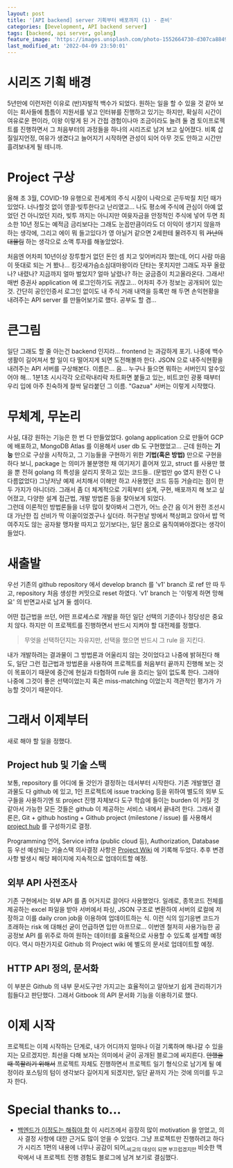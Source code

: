 ```yaml
---
layout: post
title: '[API backend] server 기획부터 배포까지 (1) - 준비'
categories: [Development, API backend server]
tags: [backend, api server, golang]
feature_image: 'https://images.unsplash.com/photo-1552664730-d307ca884978?ixlib=rb-1.2.1&ixid=eyJhcHBfaWQiOjEyMDd9&auto=format'
last_modified_at: '2022-04-09 23:50:01'
---
```


<!-- more -->

# 시리즈 기획 배경

5년만에 이런저런 이유로 (반)자발적 백수가 되었다. 원하는 일을 할 수 있을 것 같아 보이는 회사들에 틈틈이 지원서를 넣고 인터뷰를 진행하고 있기는 하지만, 확실히 시간이 여유로운 편이라, 이왕 이렇게 된 거 간접 경험이나마 조금이라도 늘려 둘 겸 토이프로젝트를 진행하면서 그 처음부터의 과정들을 하나의 시리즈로 남겨 보고 싶어졌다. 비록 삽질일지언정, 여유가 생겼다고 늘어지기 시작하면 관성이 되어 아무 것도 안하고 시간만 흘려보내게 될 테니까.

# Project 구상

올해 초 3월, COVID-19 유행으로 전세계의 주식 시장이 나락으로 곤두박질 치던 때가 있었다. 너나할것 없이 영끌·빚투한다고 난리였고... 나도 평소에 주식에 관심이 아예 없었던 건 아니었던 지라, 빚투 까지는 아니지만 여윳자금을 안정적인 주식에 넣어 두면 최소한 10년 정도는 예적금 금리보다는 그래도 눈꼽만큼이라도 더 이익이 생기지 않을까 하는 생각에, 그리고 에이 뭐 들고있다가 영 아닐거 같으면 2세한테 물려주지 뭐 ~~가난의 대물림~~ 하는 생각으로 소액 투자를 해놓았었다.

처음엔 어차피 10년이상 장투할거 없던 돈인 셈 치고 잊어버리자 했는데, 어디 사람 마음이 뜻대로 되는 거 봤나... 킹갓새가슴소심대마왕이라 단타는 못치지만 그래도 자꾸 올랐나? 내렸나? 지금까지 얼마 벌었지? 얼마 날렸나? 하는 궁금증이 치고올라온다. 그래서! 매번 증권사 application 에 로그인하기도 귀찮고... 어차피 주가 정보는 공개되어 있는 것. 간단히 공인인증서 로그인 없이도 내 주식 거래 내역을 등록만 해 두면 손익현황을 내려주는 API server 를 만들어보기로 했다. 공부도 할 겸...

# 큰그림

일단 그래도 할 줄 아는건 backend 인지라... frontend 는 과감하게 포기. 나중에 백수생활이 길어져서 할 일이 다 떨어지게 되면 도전해볼까 한다. JSON 으로 내주식현황을 내려주는 API 서버를 구상해본다. 이름은... 음... 누구나 들으면 뭐하는 서버인지 알수있어야 해... 1분1초 시시각각 오르락내리락 차트화면 붙들고 있는, 비트코인 광풍 때부터 우리 입에 아주 친숙하게 찰싹 달라붙던 그 이름. "Gazua" 서버는 이렇게 시작했다.

# 무체계, 무논리

사실, 대강 원하는 기능은 한 번 다 만들었었다. golang application 으로 만들어 GCP 에 배포하고, MongoDB Atlas 를 이용해서 user db 도 구현했었고... 근데 원하는 **기능** 만으로 구상을 시작하고, 그 기능들을 구현하기 위한 **기법(혹은 방법)** 만으로 구현을 하다 보니, package 는 의미가 불분명한 채 여기저기 흩어져 있고, struct 를 사용만 했을 뿐 전혀 golang 의 특성을 살리지 못하고 있는 코드들.. (문법만 go 였지 완전 C 나 다름없었다) 그냥저냥 예제 서치해서 이해만 하고 사용했던 코드 등등 거슬리는 점이 한두 가지가 아니더라. 그래서 좀 더 체계적으로 기획부터 설계, 구현, 배포까지 해 보고 싶어졌고, 다양한 설계 접근법, 개발 방법론 등을 찾아보게 되었다.  
그런데 이론적인 방법론들을 너무 많이 찾아봐서 그런가, 어느 순간 음 이거 완전 조선시대 가난한 집 선비가 딱 이꼴이었겠구나 싶더라. 허구헌날 방에서 책상펴고 앉아서 밥 먹여주지도 않는 공자왈 맹자왈 따지고 있기보다는, 일단 몸으로 움직여봐야겠다는 생각이 들었다.

# 새출발

우선 기존의 github repository 에서 develop branch 를 'v1' branch 로 ref 만 따 두고, repository 처음 생성한 커밋으로 reset 하였다. 'v1' branch 는 '이렇게 하면 망해요' 의 반면교사로 남겨 둘 셈이다.

어떤 접근법을 쓰던, 어떤 프로세스로 개발을 하던 일단 선택의 기준이나 정당성은 중요치 않다. 하지만 이 프로젝트를 진행하면서 반드시 지켜야 할 대전제를 정했다.

> 무엇을 선택하던지는 자유지만, 선택을 했으면 반드시 그 rule 을 지킨다.

내가 개발하려는 결과물이 그 방법론과 어울리지 않는 것이었다고 나중에 밝혀진다 해도, 일단 그런 접근법과 방법론을 사용하여 프로젝트를 처음부터 끝까지 진행해 보는 것이 목표이기 때문에 중간에 현실과 타협하여 rule 을 흐리는 일이 없도록 한다. 그래야 나중에 그것이 좋은 선택이었는지 혹은 miss-matching 이었는지 객관적인 평가가 가능할 것이기 때문이다.

# 그래서 이제부터

새로 해야 할 일을 정했다.

## Project hub 및 기술 스택

보통, repository 를 어디에 둘 것인가 결정하는 데서부터 시작한다. 기존 개발했던 결과물도 다 github 에 있고, 1인 프로젝트에 issue tracking 등을 위하여 별도의 외부 도구들을 사용하기엔 또 project 진행 자체보다 도구 학습에 들이는 burden 이 커질 것 같아서 가능한 모든 것들은 github 이 제공하는 서비스 내에서 끝내려 한다. 그래서 결론은, Git + github hosting + Github project (milestone / issue) 를 사용해서 [project hub](https://github.com/aiceru/Gazua/projects/3) 를 구성하기로 결정.

Programming 언어, Service infra (public cloud 등), Authorization, Database 등 우선 예상되는 기술스택 의사결정 사항은 [Project Wiki](https://github.com/aiceru/Gazua/wiki/%EA%B0%9C%EB%B0%9C-%ED%94%84%EB%A1%9C%EC%84%B8%EC%8A%A4-%EB%B0%8F-%EA%B0%9C%EB%B0%9C%ED%99%98%EA%B2%BD-%EC%9D%98%EC%82%AC%EA%B2%B0%EC%A0%95) 에 기록해 두었다. 추후 변경사항 발생시 해당 페이지에 지속적으로 업데이트할 예정.

## 외부 API 사전조사

기존 구현에서는 외부 API 를 좀 어거지로 끌어다 사용했었다. 일례로, 종목코드 전체를 제공하는 excel 파일을 받아 서버에서 파싱, JSON 구조로 변환하여 서버의 로컬에 저장하고 이를 daily cron job을 이용하여 업데이트하는 식. 이런 식의 임기응변 코드가 초래하는 risk 에 대해선 굳이 언급하면 입만 아프므로... 이번엔 철저히 사용가능한 공공정보 API 를 위주로 하여 원하는 데이터를 효율적으로 사용할 수 있도록 설계할 예정이다. 역시 마찬가지로 Github 의 Project wiki 에 별도의 문서로 업데이트할 예정.

## HTTP API 정의, 문서화

이 부분은 Github 의 내부 문서도구만 가지고는 효율적이고 알아보기 쉽게 관리하기가 힘들다고 판단했다. 그래서 Gitbook 의 API 문서화 기능을 이용하기로 했다.

# 이제 시작

프로젝트는 이제 시작하는 단계로, 내가 어디까지 얼마나 이걸 기록하며 해나갈 수 있을지는 모르겠지만. 최선을 다해 보자는 의미에서 굳이 공개된 블로그에 싸지른다. ~~안했을때 쪽팔리기 위해서~~ 프로젝트 자체도 진행하면서 프로젝트 일기 형식으로 남기게 될 예정이라 포스팅의 텀이 생각보다 길어지게 되겠지만, 일단 끝까지 가는 것에 의미를 두고자 한다.

# Special thanks to...

- [백엔드가 이정도는 해줘야 함](https://velog.io/@city7310/%EB%B0%B1%EC%97%94%EB%93%9C%EA%B0%80-%EC%9D%B4%EC%A0%95%EB%8F%84%EB%8A%94-%ED%95%B4%EC%A4%98%EC%95%BC-%ED%95%A8-1.-%EC%BB%A8%ED%85%90%EC%B8%A0%EC%9D%98-%EB%8F%99%EA%B8%B0%EC%99%80-%EA%B0%9C%EC%9A%94) 이 시리즈에서 굉장히 많이 motivation 을 얻었고, 의사 결정 사항에 대한 근거도 많이 얻을 수 있었다. 그냥 프로젝트만 진행하려고 하다가 시리즈 1편의 내용에 너무나 공감이 되어,<sub>비교의 대상이 되면 부끄럽겠지만</sub> 비슷한 맥락에서 내 프로젝트 진행 경험도 블로그에 남겨 보기로 결심했다.

